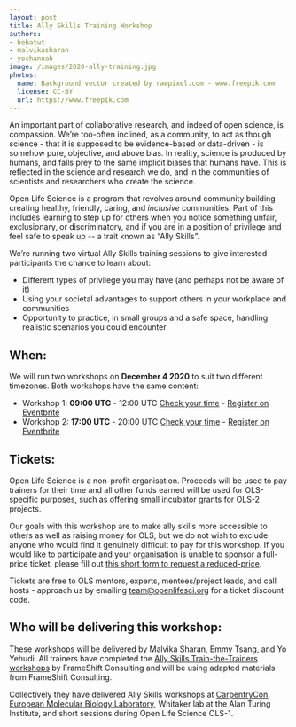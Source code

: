 ```yaml
---
layout: post
title: Ally Skills Training Workshop
authors:
- bebatut
- malvikasharan
- yochannah
image: /images/2020-ally-training.jpg
photos:
  name: Background vector created by rawpixel.com - www.freepik.com
  license: CC-BY
  url: https://www.freepik.com
---
```


An important part of collaborative research, and indeed of open science, is compassion. We’re too-often inclined, as a community, to act as though science - that it is supposed to be evidence-based or data-driven - is somehow pure, objective, and above bias. In reality, science is produced by humans, and falls prey to the same implicit biases that humans have. This is reflected in the science and research we do, and in the communities of scientists and researchers who create the science.

Open Life Science is a program that revolves around community building - creating healthy, friendly, caring, and _inclusive_ communities. Part of this includes learning to step up for others when you notice something unfair, exclusionary, or discriminatory, and if you are in a position of privilege and feel safe to speak up -- a trait known as “Ally Skills”.

We’re running two virtual Ally Skills training sessions to give interested participants the chance to learn about:
- Different types of privilege you may have (and perhaps not be aware of it)
- Using your societal advantages to support others in your workplace and communities
- Opportunity to practice, in small groups and a safe space, handling realistic scenarios you could encounter

## When:

We will run two workshops on **December 4 2020** to suit two different timezones. Both workshops have the same content:

- Workshop 1: **09:00 UTC** - 12:00 UTC [Check your time](https://arewemeetingyet.com/UTC/2020-12-04/09:00/Ally%20Skills%20Training%20by%20OLS) - [Register on Eventbrite](https://www.eventbrite.co.uk/e/ally-skills-training-by-open-life-science-tickets-124094438807)
- Workshop 2: **17:00 UTC** - 20:00 UTC [Check your time](https://arewemeetingyet.com/UTC/2020-12-04/17:00/Ally%20Skills%20Training%20by%20OLS) - [Register on Eventbrite](https://www.eventbrite.co.uk/e/ally-skills-training-by-open-life-science-tickets-123254606847)

## Tickets:

Open Life Science is a non-profit organisation. Proceeds will be used to pay trainers for their time and all other funds earned will be used for OLS-specific purposes, such as offering small incubator grants for OLS-2 projects.

Our goals with this workshop are to make ally skills more accessible to others as well as raising money for OLS, but we do not wish to exclude anyone who would find it genuinely difficult to pay for this workshop. If you would like to participate and your organisation is unable to sponsor a full-price ticket, please fill out [this short form to request a reduced-price](https://forms.gle/fewzxJZBnBVTvwu28).

Tickets are free to OLS mentors, experts, mentees/project leads, and call hosts - approach us by emailing team@openlifesci.org for a ticket discount code.

## Who will be delivering this workshop:

These workshops will be delivered by Malvika Sharan, Emmy Tsang, and Yo Yehudi. All trainers have completed the [Ally Skills Train-the-Trainers workshops](https://frameshiftconsulting.com/ally-skills-workshop/) by FrameShift Consulting and will be using adapted materials from FrameShift Consulting.

Collectively they have delivered Ally Skills workshops at [CarpentryCon](https://2020.carpentrycon.org/schedule/#session-45), [European Molecular Biology Laboratory](https://grp-bio-it.embl-community.io/blog/posts/2019-03-14-ally-skills/), Whitaker lab at the Alan Turing Institute, and short sessions during Open Life Science OLS-1.
